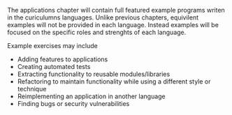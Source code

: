 The applications chapter will contain full featured example programs writen in the curiculumns languages. Unlike previous chapters, equivilent examples will not be provided in each language. Instead examples will be focused on the specific roles and strenghts of each language.

Example exercises may include 
 * Adding features to applications
 * Creating automated tests
 * Extracting functionality to reusable modules/libraries
 * Refactoring to maintain functionality while using a different style or technique
 * Reimplementing an application in another language
 * Finding bugs or security vulnerabilities